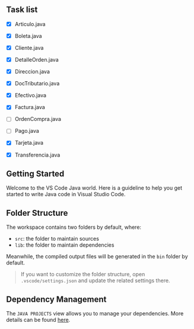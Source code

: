## Task list

- [x] Articulo.java
- [x] Boleta.java
- [x] Cliente.java
- [x] DetalleOrden.java
- [x] Direccion.java
- [x] DocTributario.java
- [x] Efectivo.java
- [x] Factura.java
- [ ] OrdenCompra.java
- [ ] Pago.java
- [x] Tarjeta.java
- [x] Transferencia.java


## Getting Started

Welcome to the VS Code Java world. Here is a guideline to help you get started to write Java code in Visual Studio Code.

## Folder Structure

The workspace contains two folders by default, where:

- `src`: the folder to maintain sources
- `lib`: the folder to maintain dependencies

Meanwhile, the compiled output files will be generated in the `bin` folder by default.

> If you want to customize the folder structure, open `.vscode/settings.json` and update the related settings there.

## Dependency Management

The `JAVA PROJECTS` view allows you to manage your dependencies. More details can be found [here](https://github.com/microsoft/vscode-java-dependency#manage-dependencies).
